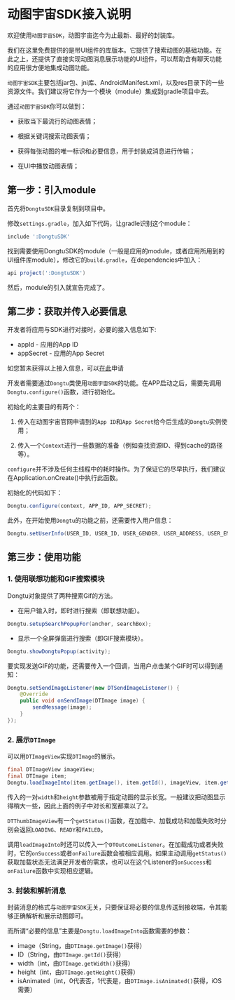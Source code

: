 # 动图宇宙SDK接入说明

欢迎使用`动图宇宙SDK`，动图宇宙迄今为止最新、最好的封装库。

我们在这里免费提供的是带UI组件的库版本。它提供了搜索动图的基础功能。在此之上，还提供了直接实现动图消息展示功能的UI组件，可以帮助含有聊天功能的应用很方便地集成动图功能。

`动图宇宙SDK`主要包括jar包、jni库、AndroidManifest.xml，以及res目录下的一些资源文件。我们建议将它作为一个模块（module）集成到gradle项目中去。

通过`动图宇宙SDK`你可以做到：

* 获取当下最流行的动图表情；

* 根据关键词搜索动图表情；

* 获得每张动图的唯一标识和必要信息，用于封装成消息进行传输；

* 在UI中播放动图表情；


## 第一步：引入module

首先将`DongtuSDK`目录复制到项目中。

修改`settings.gradle`，加入如下代码，让gradle识别这个module：

```groovy
include ':DongtuSDK'
```

找到需要使用DongtuSDK的module（一般是应用的module，或者应用所用到的UI组件库module），修改它的`build.gradle`，在dependencies中加入：

```groovy
api project(':DongtuSDK')
```

然后，module的引入就宣告完成了。

## 第二步：获取并传入必要信息

开发者将应用与SDK进行对接时，必要的接入信息如下:

* appId - 应用的App ID
* appSecret - 应用的App Secret

如您暂未获得以上接入信息，可以[在此](http://open.biaoqingmm.com/open/register/index.html)申请

开发者需要通过`Dongtu`类使用`动图宇宙SDK`的功能。在APP启动之后，需要先调用`Dongtu.configure()`函数，进行初始化。

初始化的主要目的有两个：

1. 传入在动图宇宙官网申请到的`App ID`和`App Secret`给今后生成的`Dongtu`实例使用；

2. 传入一个`Context`进行一些数据的准备（例如查找资源ID、得到cache的路径等）。

`configure`并不涉及任何主线程中的耗时操作。为了保证它的尽早执行，我们建议在Application.onCreate()中执行此函数。

初始化的代码如下：

```java
Dongtu.configure(context, APP_ID, APP_SECRET);
```

此外，在开始使用`Dongtu`的功能之前，还需要传入用户信息：

```java
Dongtu.setUserInfo(USER_ID, USER_ID, USER_GENDER, USER_ADDRESS, USER_EMAIL, USER_PHONE, extra);
```

## 第三步：使用功能

### 1. 使用联想功能和GIF搜索模块

Dongtu对象提供了两种搜索Gif的方法。

* 在用户输入时，即时进行搜索（即联想功能）。

```java
Dongtu.setupSearchPopupFor(anchor, searchBox);
```

* 显示一个全屏弹窗进行搜索（即GIF搜索模块）。

```java
Dongtu.showDongtuPopup(activity);
```

要实现发送GIF的功能，还需要传入一个回调，当用户点击某个GIF时可以得到通知：

```java
Dongtu.setSendImageListener(new DTSendImageListener() {
    @Override
    public void onSendImage(DTImage image) {
        sendMessage(image);
    }
});
```

### 2. 展示`DTImage`

可以用`DTImageView`实现`DTImage`的展示。

```java
final DTImageView imageView;
final DTImage item;
Dongtu.loadImageInto(item.getImage(), item.getId(), imageView, item.getWidth() * 2, item.getHeight() * 2, null);
```

传入的一对`width`和`height`参数被用于指定动图的显示长宽。一般建议把动图显示得稍大一些，因此上面的例子中对长和宽都乘以了2。

`DTThumbImageView`有一个`getStatus()`函数，在加载中、加载成功和加载失败时分别会返回`LOADING`、`READY`和`FAILED`。

调用`loadImageInto`时还可以传入一个`DTOutcomeListener`。在加载成功或者失败时，它的`onSuccess`或者`onFailure`函数会被相应调用。如果主动调用`getStatus()`获取加载状态无法满足开发者的需求，也可以在这个Listener的`onSuccess`和`onFailure`函数中实现相应逻辑。

### 3. 封装和解析消息

封装消息的格式与`动图宇宙SDK`无关，只要保证将必要的信息传送到接收端，令其能够正确解析和展示动图即可。

而所谓“必要的信息”主要是`Dongtu.loadImageInto`函数需要的参数：

* image（String，由`DTImage.getImage()`获得）
* ID（String，由`DTImage.getId()`获得）
* width（int，由`DTImage.getWidth()`获得）
* height（int，由`DTImage.getHeight()`获得）
* isAnimated（int，0代表否，1代表是，由`DTImage.isAnimated()`获得，iOS需要）

